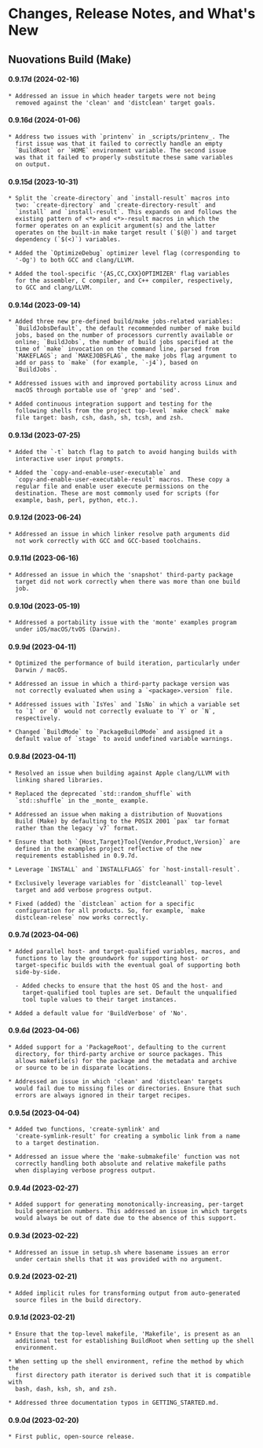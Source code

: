 # Changes, Release Notes, and What's New

## Nuovations Build (Make)

#### 0.9.17d (2024-02-16)

    * Addressed an issue in which header targets were not being
      removed against the 'clean' and 'distclean' target goals.

#### 0.9.16d (2024-01-06)

    * Address two issues with `printenv` in _scripts/printenv_. The
      first issue was that it failed to correctly handle an empty
      `BuildRoot` or `HOME` environment variable. The second issue
      was that it failed to properly substitute these same variables
      on output.

#### 0.9.15d (2023-10-31)

    * Split the `create-directory` and `install-result` macros into
      two: `create-directory` and `create-directory-result` and
      `install` and `install-result`. This expands on and follows the
      existing pattern of <*> and <*>-result macros in which the
      former operates on an explicit argument(s) and the latter
      operates on the built-in make target result (`$(@)`) and target
      dependency (`$(<)`) variables.

    * Added the `OptimizeDebug` optimizer level flag (corresponding to
      '-Og') to both GCC and clang/LLVM.

    * Added the tool-specific '{AS,CC,CXX}OPTIMIZER' flag variables
      for the assembler, C compiler, and C++ compiler, respectively,
      to GCC and clang/LLVM.

#### 0.9.14d (2023-09-14)

    * Added three new pre-defined build/make jobs-related variables:
      `BuildJobsDefault`, the default recommended number of make build
      jobs, based on the number of processors currently available or
      online; `BuildJobs`, the number of build jobs specified at the
      time of `make` invocation on the command line, parsed from
      `MAKEFLAGS`; and `MAKEJOBSFLAG`, the make jobs flag argument to
      add or pass to `make` (for example, `-j4`), based on
      `BuildJobs`.

    * Addressed issues with and improved portability across Linux and
      macOS through portable use of 'grep' and 'sed'.

    * Added continuous integration support and testing for the
      following shells from the project top-level `make check` make
      file target: bash, csh, dash, sh, tcsh, and zsh.

#### 0.9.13d (2023-07-25)

    * Added the `-t` batch flag to patch to avoid hanging builds with
      interactive user input prompts.

    * Added the `copy-and-enable-user-executable` and
      `copy-and-enable-user-executable-result` macros. These copy a
      regular file and enable user execute permissions on the
      destination. These are most commonly used for scripts (for
      example, bash, perl, python, etc.).

#### 0.9.12d (2023-06-24)

    * Addressed an issue in which linker resolve path arguments did
      not work correctly with GCC and GCC-based toolchains.

#### 0.9.11d (2023-06-16)

    * Addressed an issue in which the 'snapshot' third-party package
      target did not work correctly when there was more than one build
      job.

#### 0.9.10d (2023-05-19)

    * Addressed a portability issue with the 'monte' examples program
      under iOS/macOS/tvOS (Darwin).

#### 0.9.9d (2023-04-11)

    * Optimized the performance of build iteration, particularly under
      Darwin / macOS.

    * Addressed an issue in which a third-party package version was
      not correctly evaluated when using a `<package>.version` file.

    * Addressed issues with `IsYes` and `IsNo` in which a variable set
      to `1` or `0` would not correctly evaluate to `Y` or `N`,
      respectively.

    * Changed `BuildMode` to `PackageBuildMode` and assigned it a
      default value of `stage` to avoid undefined variable warnings.

#### 0.9.8d (2023-04-11)

    * Resolved an issue when building against Apple clang/LLVM with
      linking shared libraries.

    * Replaced the deprecated `std::random_shuffle` with
      `std::shuffle` in the _monte_ example.

    * Addressed an issue when making a distribution of Nuovations
      Build (Make) by defaulting to the POSIX 2001 `pax` tar format
      rather than the legacy `v7` format.

    * Ensure that both `{Host,Target}Tool{Vendor,Product,Version}` are
      defined in the examples project reflective of the new
      requirements established in 0.9.7d.

    * Leverage `INSTALL` and `INSTALLFLAGS` for `host-install-result`.

    * Exclusively leverage variables for `distcleanall` top-level
      target and add verbose progress output.

    * Fixed (added) the `distclean` action for a specific
      configuration for all products. So, for example, `make
      distclean-relese` now works correctly.

#### 0.9.7d (2023-04-06)

    * Added parallel host- and target-qualified variables, macros, and
      functions to lay the groundwork for supporting host- or
      target-specific builds with the eventual goal of supporting both
      side-by-side.

      - Added checks to ensure that the host OS and the host- and
        target-qualified tool tuples are set. Default the unqualified
        tool tuple values to their target instances.

    * Added a default value for 'BuildVerbose' of 'No'.

#### 0.9.6d (2023-04-06)

    * Added support for a 'PackageRoot', defaulting to the current
      directory, for third-party archive or source packages. This
      allows makefile(s) for the package and the metadata and archive
      or source to be in disparate locations.

    * Addressed an issue in which 'clean' and 'distclean' targets
      would fail due to missing files or directories. Ensure that such
      errors are always ignored in their target recipes.

#### 0.9.5d (2023-04-04)

    * Added two functions, 'create-symlink' and
      'create-symlink-result' for creating a symbolic link from a name
      to a target destination.

    * Addressed an issue where the 'make-submakefile' function was not
      correctly handling both absolute and relative makefile paths
      when displaying verbose progress output.

#### 0.9.4d (2023-02-27)

    * Added support for generating monotonically-increasing, per-target
      build generation numbers. This addressed an issue in which targets
      would always be out of date due to the absence of this support.

#### 0.9.3d (2023-02-22)

    * Addressed an issue in setup.sh where basename issues an error
      under certain shells that it was provided with no argument.

#### 0.9.2d (2023-02-21)

    * Added implicit rules for transforming output from auto-generated
      source files in the build directory.

#### 0.9.1d (2023-02-21)

    * Ensure that the top-level makefile, 'Makefile', is present as an
      additional test for establishing BuildRoot when setting up the shell
      environment.

    * When setting up the shell environment, refine the method by which the
      first directory path iterator is derived such that it is compatible with
      bash, dash, ksh, sh, and zsh.

    * Addressed three documentation typos in GETTING_STARTED.md.

#### 0.9.0d (2023-02-20)

    * First public, open-source release.
